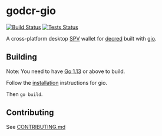 # godcr-gio

[![Build Status](https://github.com/raedahgroup/godcr-gio/workflows/Build/badge.svg)](https://github.com/raedahgroup/godcr-gio/actions)
[![Tests Status](https://github.com/raedahgroup/godcr-gio/workflows/Tests/badge.svg)](https://github.com/raedahgroup/godcr-gio/actions)

A cross-platform desktop [SPV](https://docs.decred.org/wallets/spv/) wallet for [decred](https://decred.org/) built with [gio](https://gioui.org/).

## Building

Note: You need to have [Go 1.13](https://golang.org/dl/) or above to build.

Follow the [installation](https://gioui.org/doc/install) instructions for gio.

Then `go build`.

## Contributing

See [CONTRIBUTING.md](https://github.com/raedahgroup/godcr-gio/blob/master/.github/CONTRIBUTING.md)
